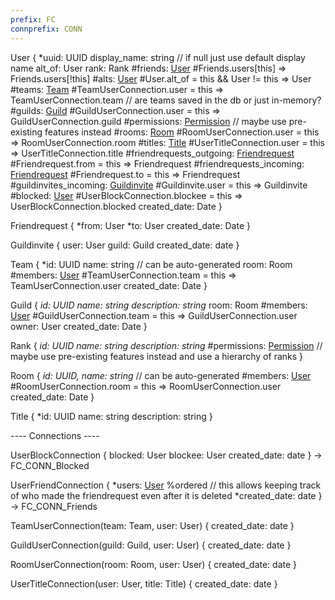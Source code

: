 ```yaml
---
prefix: FC
connprefix: CONN
---
```


User {
  *uuid: UUID
  display_name: string // if null just use default display name
  alt_of: User
  rank: Rank
  #friends: [User](*) #Friends.users[this] => Friends.users[!this]
  #alts: [User](*) #User.alt_of = this && User != this => User
  #teams: [Team](*) #TeamUserConnection.user = this => TeamUserConnection.team // are teams saved in the db or just in-memory?
  #guilds: [Guild](*) #GuildUserConnection.user = this => GuildUserConnection.guild
  #permissions: [Permission](*) // maybe use pre-existing features instead
  #rooms: [Room](*) #RoomUserConnection.user = this => RoomUserConnection.room
  #titles: [Title](*) #UserTitleConnection.user = this => UserTitleConnection.title
  #friendrequests_outgoing: [Friendrequest](*) #Friendrequest.from = this => Friendrequest
  #friendrequests_incoming: [Friendrequest](*) #Friendrequest.to   = this => Friendrequest
  #guildinvites_incoming: [Guildinvite](*) #Guildinvite.user = this => Guildinvite
  #blocked: [User](*) #UserBlockConnection.blockee = this => UserBlockConnection.blocked
  created_date: Date
}

Friendrequest {
  *from: User
  *to:   User
  created_date: Date
}

Guildinvite {
  user: User
  guild: Guild
  created_date: date
}

Team {
  *id: UUID
  name: string // can be auto-generated
  room: Room
  #members: [User](*) #TeamUserConnection.team = this => TeamUserConnection.user
  created_date: Date
}

Guild {
  *id: UUID
  name: string
  description: string*
  room: Room
  #members: [User](*) #GuildUserConnection.team = this => GuildUserConnection.user
  owner: User
  created_date: Date
}

Rank {
  *id: UUID
  name: string
  description: string*
  #permissions: [Permission](*) // maybe use pre-existing features instead and use a hierarchy of ranks
}

Room {
  *id: UUID,
  name: string* // can be auto-generated
  #members: [User](*) #RoomUserConnection.room = this => RoomUserConnection.user
  created_date: Date
}

Title {
  *id: UUID
  name: string
  description: string
}

---- Connections ----

UserBlockConnection {
  blocked: User
  blockee: User
  created_date: date
} -> FC_CONN_Blocked

UserFriendConnection {
  *users: [User](2) %ordered // this allows keeping track of who made the friendrequest even after it is deleted
  *created_date: date
} -> FC_CONN_Friends

TeamUserConnection(team: Team, user: User) {
  created_date: date
}

GuildUserConnection(guild: Guild, user: User) {
  created_date: date
}

RoomUserConnection(room: Room, user: User) {
  created_date: date
}

UserTitleConnection(user: User, title: Title) {
  created_date: date
}
